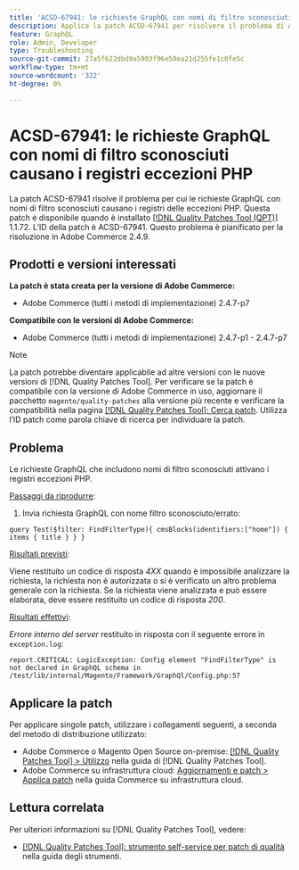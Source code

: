 ```yaml
---
title: 'ACSD-67941: le richieste GraphQL con nomi di filtro sconosciuti causano i registri eccezioni PHP'
description: Applica la patch ACSD-67941 per risolvere il problema di Adobe Commerce per cui le richieste di GraphQL con nomi di filtro sconosciuti causano registri eccezioni PHP.
feature: GraphQL
role: Admin, Developer
type: Troubleshooting
source-git-commit: 27a5f622dbd9a5903f96e50ea21d255fe1c0fe5c
workflow-type: tm+mt
source-wordcount: '322'
ht-degree: 0%

---
```



# ACSD-67941: le richieste GraphQL con nomi di filtro sconosciuti causano i registri eccezioni PHP

La patch ACSD-67941 risolve il problema per cui le richieste GraphQL con nomi di filtro sconosciuti causano i registri delle eccezioni PHP. Questa patch è disponibile quando è installato [[!DNL Quality Patches Tool (QPT)]](/help/tools/quality-patches-tool/quality-patches-tool-to-self-serve-quality-patches.md) 1.1.72. L’ID della patch è ACSD-67941. Questo problema è pianificato per la risoluzione in Adobe Commerce 2.4.9.

## Prodotti e versioni interessati

**La patch è stata creata per la versione di Adobe Commerce:**

* Adobe Commerce (tutti i metodi di implementazione) 2.4.7-p7

**Compatibile con le versioni di Adobe Commerce:**

* Adobe Commerce (tutti i metodi di implementazione) 2.4.7-p1 - 2.4.7-p7

>[!NOTE]
>
>La patch potrebbe diventare applicabile ad altre versioni con le nuove versioni di [!DNL Quality Patches Tool]. Per verificare se la patch è compatibile con la versione di Adobe Commerce in uso, aggiornare il pacchetto `magento/quality-patches` alla versione più recente e verificare la compatibilità nella pagina [[!DNL Quality Patches Tool]: Cerca patch](https://experienceleague.adobe.com/tools/commerce-quality-patches/index.html). Utilizza l’ID patch come parola chiave di ricerca per individuare la patch.

## Problema

Le richieste GraphQL che includono nomi di filtro sconosciuti attivano i registri eccezioni PHP.

<u>Passaggi da riprodurre</u>:

1. Invia richiesta GraphQL con nome filtro sconosciuto/errato:

```
query Test($filter: FindFilterType){ cmsBlocks(identifiers:["home"]) { items { title } } }
```

<u>Risultati previsti</u>:

Viene restituito un codice di risposta *4XX* quando è impossibile analizzare la richiesta, la richiesta non è autorizzata o si è verificato un altro problema generale con la richiesta. Se la richiesta viene analizzata e può essere elaborata, deve essere restituito un codice di risposta *200*.

<u>Risultati effettivi</u>:

*Errore interno del server* restituito in risposta con il seguente errore in `exception.log`:

```
report.CRITICAL: LogicException: Config element "FindFilterType" is not declared in GraphQL schema in /test/lib/internal/Magento/Framework/GraphQl/Config.php:57
```

## Applicare la patch

Per applicare singole patch, utilizzare i collegamenti seguenti, a seconda del metodo di distribuzione utilizzato:

* Adobe Commerce o Magento Open Source on-premise: [[!DNL Quality Patches Tool] > Utilizzo](/help/tools/quality-patches-tool/usage.md) nella guida di [!DNL Quality Patches Tool].
* Adobe Commerce su infrastruttura cloud: [Aggiornamenti e patch > Applica patch](https://experienceleague.adobe.com/docs/commerce-cloud-service/user-guide/develop/upgrade/apply-patches.html) nella guida Commerce su infrastruttura cloud.

## Lettura correlata

Per ulteriori informazioni su [!DNL Quality Patches Tool], vedere:

* [[!DNL Quality Patches Tool]: strumento self-service per patch di qualità](/help/tools/quality-patches-tool/quality-patches-tool-to-self-serve-quality-patches.md) nella guida degli strumenti.